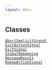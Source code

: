```yaml
---
layout: docs
---
```

## Classes

<a href="../object/AbortImplicitSignal.html#AbortImplicitSignal"
target="main"><code>AbortImplicitSignal</code></a>  
<a href="../object/ExitActionSignal.html#ExitActionSignal"
target="main"><code>ExitActionSignal</code></a>  
<a href="../object/ExitSignal.html#ExitSignal"
target="main"><code>ExitSignal</code></a>  
<a href="../object/GlobalRemapping.html#GlobalRemapping"
target="main"><code>GlobalRemapping</code></a>  
<a href="../object/MessageResult.html#MessageResult"
target="main"><code>MessageResult</code></a>  
<a href="../object/RemapActionSignal.html#RemapActionSignal"
target="main"><code>RemapActionSignal</code></a>  
